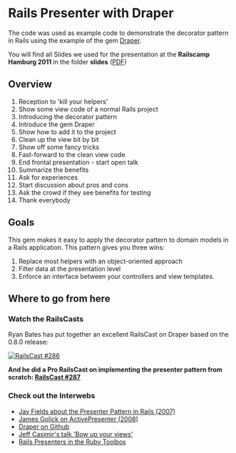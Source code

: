 # Rails Presenter with Draper

The code was used as example code to demonstrate the decorator pattern in Rails using the example of the gem [Draper](https://github.com/jcasimir/draper/).

You will find all Slides we used for the presentation at the **Railscamp Hamburg 2011** in the folder **slides** ([PDF](https://github.com/mediafinger/rails_presenter_with_draper/blob/master/slides/kill_your_helpers.pdf))


## Overview

1. Reception to 'kill your helpers'
2. Show some view code of a normal Rails project
3. Introducing the decorator pattern
4. Introduce the gem Draper
  1. Show how to add it to the project
  2. Clean up the view bit by bit
  3. Show off some fancy tricks
  4. Fast-forward to the clean view code
5. End frontal presentation - start open talk
  1. Summarize the benefits
  2. Ask for experiences
  3. Start discussion about pros and cons
  4. Ask the crowd if they see benefits for testing
6. Thank everybody


## Goals

This gem makes it easy to apply the decorator pattern to domain models in a Rails application. This pattern gives you three wins:

1. Replace most helpers with an object-oriented approach
2. Filter data at the presentation level
3. Enforce an interface between your controllers and view templates.


## Where to go from here


### Watch the RailsCasts

Ryan Bates has put together an excellent RailsCast on Draper based on the 0.8.0 release:

[![RailsCast #286](https://img.skitch.com/20111021-dgxmqntq22d37fthky6pttk59n.jpg "RailsCast #286 - Draper")](http://railscasts.com/episodes/286-draper)

**And he did a Pro RailsCast on implementing the presenter pattern from scratch:
[RailsCast #287](http://railscasts.com/episodes/287-presenters-from-scratch)**


### Check out the Interwebs

 * [Jay Fields about the Presenter Pattern in Rails (2007)](http://blog.jayfields.com/2007/03/rails-presenter-pattern.html)
 * [James Golick on ActivePresenter (2008)](http://jamesgolick.com/2008/7/27/introducing-activepresenter-the-presenter-library-you-already-know.html)
 * [Draper on Github](https://github.com/jcasimir/draper/)
 * [Jeff Casimir's talk 'Bow up your views'](http://vimeo.com/27361482)
 * [Rails Presenters in the Ruby Toolbox](https://www.ruby-toolbox.com/categories/rails_presenters)

